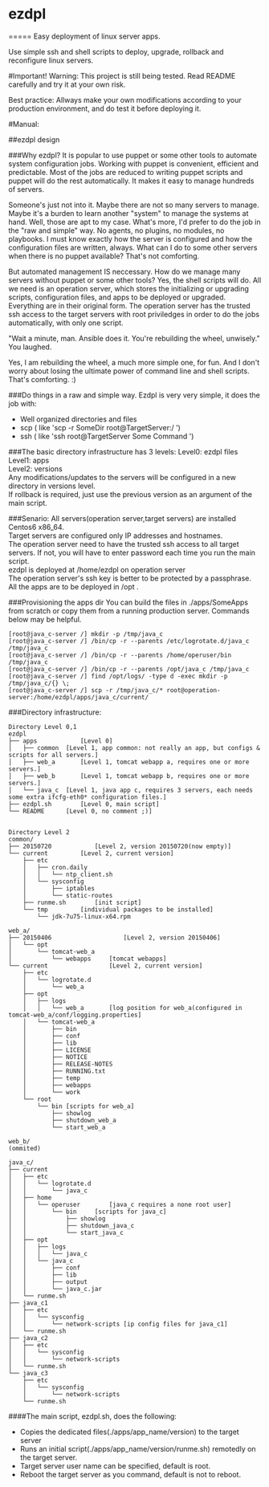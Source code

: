 # ezdpl
=====
Easy deployment of linux server apps.

Use simple ssh and shell scripts to deploy, upgrade, rollback and reconfigure linux servers.

#Important!
   Warning: This project is still being tested. Read README carefully and try it at your own risk.

   Best practice: Allways make your own modifications according to your production environment, and do test it before deploying it.

#Manual:

##ezdpl design

###Why ezdpl?
   It is popular to use puppet or some other tools to automate system configuration jobs. Working with puppet is convenient, efficient and predictable. Most of the jobs are reduced to writing puppet scripts and puppet will do the rest automatically. It makes it easy to manage hundreds of servers.

   Someone's just not into it. Maybe there are not so many servers to manage. Maybe it's a burden to learn another "system" to manage the systems at hand. Well, those are apt to my case. What's more, I'd prefer to do the job in the "raw and simple" way. No agents, no plugins, no modules, no playbooks. I must know exactly how the server is configured and how the configuration files are written, always. What can I do to some other servers when there is no puppet available? That's not comforting.

   But automated management IS neccessary. How do we manage many servers without puppet or some other tools?  Yes, the shell scripts will do. All we need is an operation server, which stores the initializing or upgrading scripts, configuration files, and apps to be deployed or upgraded. Everything are in their original form. The operation server has the trusted ssh access to the target servers with root priviledges in order to do the jobs automatically, with only one script. 

   "Wait a minute, man. Ansible does it. You're rebuilding the wheel, unwisely." You laughed. 

   Yes, I am rebuilding the wheel, a much more simple one, for fun. And I don't worry about losing the ultimate power of command line and shell scripts. That's comforting. :)

###Do things in a raw and simple way.
Ezdpl is very very simple, it does the job with:
  * Well organized directories and files
  * scp ( like 'scp -r SomeDir root@TargetServer:/ ')
  * ssh ( like 'ssh root@TargetServer Some Command ')

###The basic directory infrastructure has 3 levels: 
Level0: ezdpl files<br>
Level1: apps<br>
Level2: versions<br>
Any modifications/updates to the servers will be configured in a new directory in versions level.<br>
If rollback is required, just use the previous version as an argument of the main script.

###Senario:
All servers(operation server,target servers) are installed Centos6 x86_64.<br>
Target servers are configured only IP addresses and hostnames.<br>
The operation server need to have the trusted ssh access to all target servers. If not, you will have to enter password each time you run the main script. <br>
ezdpl is deployed at /home/ezdpl on operation server<br>
The operation server's ssh key is better to be protected by a passphrase.<br>
All the apps are to be deployed in /opt .<br>

###Provisioning the apps dir
You can build the files in ./apps/SomeApps from scratch or copy them from a running production server. Commands below  may be helpful.
```
[root@java_c-server /] mkdir -p /tmp/java_c
[root@java_c-server /] /bin/cp -r --parents /etc/logrotate.d/java_c /tmp/java_c
[root@java_c-server /] /bin/cp -r --parents /home/operuser/bin /tmp/java_c
[root@java_c-server /] /bin/cp -r --parents /opt/java_c /tmp/java_c
[root@java_c-server /] find /opt/logs/ -type d -exec mkdir -p /tmp/java_c/{} \;
[root@java_c-server /] scp -r /tmp/java_c/* root@operation-server:/home/ezdpl/apps/java_c/current/
```

###Directory infrastructure:
```
Directory Level 0,1
ezdpl		
├── apps			[Level 0]
│   ├── common	[Level 1, app common: not really an app, but configs & scripts for all servers.]
│   ├── web_a		[Level 1, tomcat webapp a, requires one or more servers.]
│   ├── web_b		[Level 1, tomcat webapp b, requires one or more servers.]
│   └── java_c	[Level 1, java app c, requires 3 servers, each needs some extra ifcfg-eth0* configuration files.]
├── ezdpl.sh		[Level 0, main script]
└── README		[Level 0, no comment ;)]


Directory Level 2
common/					
├── 20150720			[Level 2, version 20150720(now empty)]
└── current			[Level 2, current version]
    ├── etc				
    │   ├── cron.daily
    │   │   └── ntp_client.sh
    │   └── sysconfig
    │       ├── iptables
    │       └── static-routes
    ├── runme.sh		[init script]
    └── tmp			[individual packages to be installed]
        └── jdk-7u75-linux-x64.rpm

web_a/
├── 20150406					[Level 2, version 20150406]
│   └── opt
│       └── tomcat-web_a
│           └── webapps		[tomcat webapps]
└── current					[Level 2, current version]
    ├── etc
    │   └── logrotate.d
    │       └── web_a
    ├── opt
    │   ├── logs
    │   │   └── web_a		[log position for web_a(configured in tomcat-web_a/conf/logging.properties]
    │   └── tomcat-web_a
    │       ├── bin
    │       ├── conf
    │       ├── lib
    │       ├── LICENSE
    │       ├── NOTICE
    │       ├── RELEASE-NOTES
    │       ├── RUNNING.txt
    │       ├── temp
    │       ├── webapps
    │       └── work
    └── root
        └── bin	[scripts for web_a]
            ├── showlog
            ├── shutdown_web_a
            └── start_web_a

web_b/
(ommited)

java_c/
├── current
│   ├── etc
│   │   └── logrotate.d
│   │       └── java_c
│   ├── home
│   │   └── operuser		[java_c requires a none root user]
│   │       └── bin		[scripts for java_c]
│   │           ├── showlog
│   │           ├── shutdown_java_c
│   │           └── start_java_c
│   ├── opt
│   │   ├── logs
│   │   │   └── java_c
│   │   └── java_c
│   │       ├── conf
│   │       ├── lib
│   │       ├── output
│   │       └── java_c.jar
│   └── runme.sh
├── java_c1
│   ├── etc
│   │   └── sysconfig
│   │       └── network-scripts	[ip config files for java_c1]
│   └── runme.sh		
├── java_c2
│   ├── etc
│   │   └── sysconfig
│   │       └── network-scripts
│   └── runme.sh
└── java_c3
    ├── etc
    │   └── sysconfig
    │       └── network-scripts
    └── runme.sh
```

####The main script, ezdpl.sh, does the following:
  * Copies the dedicated files(./apps/app_name/version) to the target server
  * Runs an initial script(./apps/app_name/version/runme.sh) remotedly on the target server.
  * Target server user name can be specified, default is root.
  * Reboot the target server as you command, default is not to reboot.

